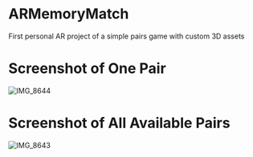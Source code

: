 # ARMemoryMatch
First personal AR project of a simple pairs game with custom 3D assets

# Screenshot of One Pair 
![IMG_8644](https://user-images.githubusercontent.com/25044075/159850986-2fb8d1d4-ff5c-4ddb-be33-66bdd7d774eb.PNG)

# Screenshot of All Available Pairs
![IMG_8643](https://user-images.githubusercontent.com/25044075/159850998-a3124533-68dd-4fed-b72a-f650585673dc.PNG)
